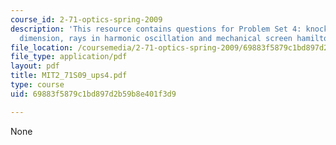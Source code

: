 ```yaml
---
course_id: 2-71-optics-spring-2009
description: 'This resource contains questions for Problem Set 4: knocking down one
  dimension, rays in harmonic oscillation and mechanical screen hamiltonian.'
file_location: /coursemedia/2-71-optics-spring-2009/69883f5879c1bd897d2b59b8e401f3d9_MIT2_71S09_ups4.pdf
file_type: application/pdf
layout: pdf
title: MIT2_71S09_ups4.pdf
type: course
uid: 69883f5879c1bd897d2b59b8e401f3d9

---
```

None